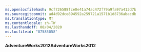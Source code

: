 ```yaml
---
ms.openlocfilehash: 9cf726588fce8e41a74ac472f79a9fa97a413d7b
ms.sourcegitcommit: ad4d92dce894592a259721a1571b1d8736abacdb
ms.translationtype: MT
ms.contentlocale: zh-TW
ms.lasthandoff: 08/04/2020
ms.locfileid: "87585058"
---
```

  <span data-ttu-id="c697b-101">**AdventureWorks2012**</span><span class="sxs-lookup"><span data-stu-id="c697b-101">**AdventureWorks2012**</span></span>  